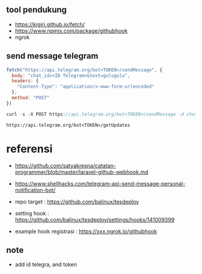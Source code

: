 ## tool pendukung
- https://kigiri.github.io/fetch/
- https://www.npmjs.com/package/githubhook
- ngrok

## send message telegram

```js
fetch("https://api.telegram.org/bot<TOKEN>/sendMessage", {
  body: "chat_id=<ID Telegram>&text=gulugulu",
  headers: {
    "Content-Type": "application/x-www-form-urlencoded"
  },
  method: "POST"
})
```

```c
curl -s -X POST https://api.telegram.org/bot<TOKEN>/sendMessage -d chat_id=<ID Telegram> -d text="gulugulu"
```

```
https://api.telegram.org/bot<TOKEN>/getUpdates
```

# referensi
 - https://github.com/satyakresna/catatan-programmer/blob/master/laravel-github-webhook.md

 - https://www.shellhacks.com/telegram-api-send-message-personal-notification-bot/

 - repo target : https://github.com/balinux/tesdeploy

 - setting hook : https://github.com/balinux/tesdeploy/settings/hooks/141009399

 - example hook registrasi : https://xxx.ngrok.io/githubhook

 ## note

 - add id telegra, and token